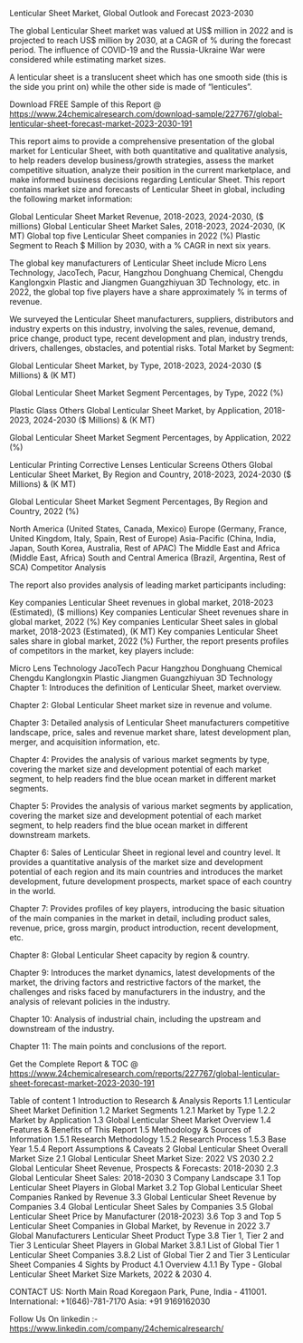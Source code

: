 Lenticular Sheet Market, Global Outlook and Forecast 2023-2030

The global Lenticular Sheet market was valued at US$ million in 2022 and is projected to reach US$ million by 2030, at a CAGR of % during the forecast period. The influence of COVID-19 and the Russia-Ukraine War were considered while estimating market sizes.

A lenticular sheet is a translucent sheet which has one smooth side (this is the side you print on) while the other side is made of “lenticules”.

Download FREE Sample of this Report @ https://www.24chemicalresearch.com/download-sample/227767/global-lenticular-sheet-forecast-market-2023-2030-191

This report aims to provide a comprehensive presentation of the global market for Lenticular Sheet, with both quantitative and qualitative analysis, to help readers develop business/growth strategies, assess the market competitive situation, analyze their position in the current marketplace, and make informed business decisions regarding Lenticular Sheet. This report contains market size and forecasts of Lenticular Sheet in global, including the following market information:

Global Lenticular Sheet Market Revenue, 2018-2023, 2024-2030, ($ millions)
Global Lenticular Sheet Market Sales, 2018-2023, 2024-2030, (K MT)
Global top five Lenticular Sheet companies in 2022 (%)
Plastic Segment to Reach $ Million by 2030, with a % CAGR in next six years.

The global key manufacturers of Lenticular Sheet include Micro Lens Technology, JacoTech, Pacur, Hangzhou Donghuang Chemical, Chengdu Kanglongxin Plastic and Jiangmen Guangzhiyuan 3D Technology, etc. in 2022, the global top five players have a share approximately % in terms of revenue.

We surveyed the Lenticular Sheet manufacturers, suppliers, distributors and industry experts on this industry, involving the sales, revenue, demand, price change, product type, recent development and plan, industry trends, drivers, challenges, obstacles, and potential risks. Total Market by Segment:

Global Lenticular Sheet Market, by Type, 2018-2023, 2024-2030 ($ Millions) & (K MT)

Global Lenticular Sheet Market Segment Percentages, by Type, 2022 (%)

Plastic
Glass
Others
Global Lenticular Sheet Market, by Application, 2018-2023, 2024-2030 ($ Millions) & (K MT)

Global Lenticular Sheet Market Segment Percentages, by Application, 2022 (%)

Lenticular Printing
Corrective Lenses
Lenticular Screens
Others
Global Lenticular Sheet Market, By Region and Country, 2018-2023, 2024-2030 ($ Millions) & (K MT)

Global Lenticular Sheet Market Segment Percentages, By Region and Country, 2022 (%)

North America (United States, Canada, Mexico)
Europe (Germany, France, United Kingdom, Italy, Spain, Rest of Europe)
Asia-Pacific (China, India, Japan, South Korea, Australia, Rest of APAC)
The Middle East and Africa (Middle East, Africa)
South and Central America (Brazil, Argentina, Rest of SCA)
Competitor Analysis

The report also provides analysis of leading market participants including:

Key companies Lenticular Sheet revenues in global market, 2018-2023 (Estimated), ($ millions)
Key companies Lenticular Sheet revenues share in global market, 2022 (%)
Key companies Lenticular Sheet sales in global market, 2018-2023 (Estimated), (K MT)
Key companies Lenticular Sheet sales share in global market, 2022 (%)
Further, the report presents profiles of competitors in the market, key players include:

Micro Lens Technology
JacoTech
Pacur
Hangzhou Donghuang Chemical
Chengdu Kanglongxin Plastic
Jiangmen Guangzhiyuan 3D Technology
Chapter 1: Introduces the definition of Lenticular Sheet, market overview.

Chapter 2: Global Lenticular Sheet market size in revenue and volume.

Chapter 3: Detailed analysis of Lenticular Sheet manufacturers competitive landscape, price, sales and revenue market share, latest development plan, merger, and acquisition information, etc.

Chapter 4: Provides the analysis of various market segments by type, covering the market size and development potential of each market segment, to help readers find the blue ocean market in different market segments.

Chapter 5: Provides the analysis of various market segments by application, covering the market size and development potential of each market segment, to help readers find the blue ocean market in different downstream markets.

Chapter 6: Sales of Lenticular Sheet in regional level and country level. It provides a quantitative analysis of the market size and development potential of each region and its main countries and introduces the market development, future development prospects, market space of each country in the world.

Chapter 7: Provides profiles of key players, introducing the basic situation of the main companies in the market in detail, including product sales, revenue, price, gross margin, product introduction, recent development, etc.

Chapter 8: Global Lenticular Sheet capacity by region & country.

Chapter 9: Introduces the market dynamics, latest developments of the market, the driving factors and restrictive factors of the market, the challenges and risks faced by manufacturers in the industry, and the analysis of relevant policies in the industry.

Chapter 10: Analysis of industrial chain, including the upstream and downstream of the industry.

Chapter 11: The main points and conclusions of the report.

Get the Complete Report & TOC @ https://www.24chemicalresearch.com/reports/227767/global-lenticular-sheet-forecast-market-2023-2030-191

Table of content
1 Introduction to Research & Analysis Reports
1.1 Lenticular Sheet Market Definition
1.2 Market Segments
1.2.1 Market by Type
1.2.2 Market by Application
1.3 Global Lenticular Sheet Market Overview
1.4 Features & Benefits of This Report
1.5 Methodology & Sources of Information
1.5.1 Research Methodology
1.5.2 Research Process
1.5.3 Base Year
1.5.4 Report Assumptions & Caveats
2 Global Lenticular Sheet Overall Market Size
2.1 Global Lenticular Sheet Market Size: 2022 VS 2030
2.2 Global Lenticular Sheet Revenue, Prospects & Forecasts: 2018-2030
2.3 Global Lenticular Sheet Sales: 2018-2030
3 Company Landscape
3.1 Top Lenticular Sheet Players in Global Market
3.2 Top Global Lenticular Sheet Companies Ranked by Revenue
3.3 Global Lenticular Sheet Revenue by Companies
3.4 Global Lenticular Sheet Sales by Companies
3.5 Global Lenticular Sheet Price by Manufacturer (2018-2023)
3.6 Top 3 and Top 5 Lenticular Sheet Companies in Global Market, by Revenue in 2022
3.7 Global Manufacturers Lenticular Sheet Product Type
3.8 Tier 1, Tier 2 and Tier 3 Lenticular Sheet Players in Global Market
3.8.1 List of Global Tier 1 Lenticular Sheet Companies
3.8.2 List of Global Tier 2 and Tier 3 Lenticular Sheet Companies
4 Sights by Product
4.1 Overview
4.1.1 By Type - Global Lenticular Sheet Market Size Markets, 2022 & 2030
4.

CONTACT US:
North Main Road Koregaon Park, Pune, India - 411001.
International: +1(646)-781-7170
Asia: +91 9169162030

Follow Us On linkedin :- https://www.linkedin.com/company/24chemicalresearch/
